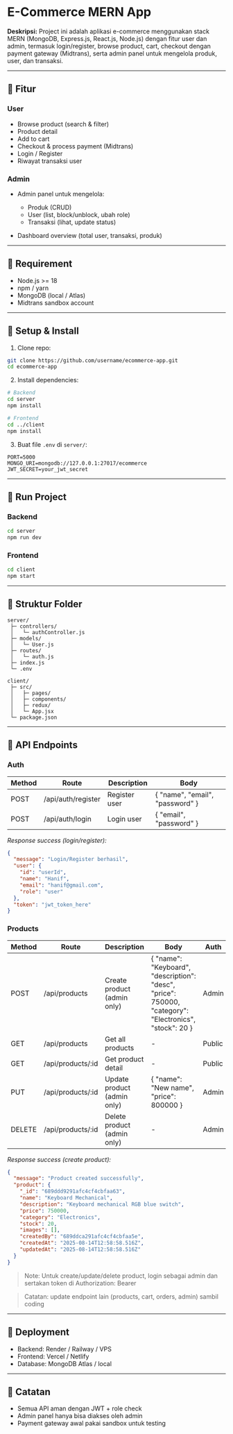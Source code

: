 # E-Commerce MERN App

**Deskripsi:**
Project ini adalah aplikasi e-commerce menggunakan stack MERN (MongoDB, Express.js, React.js, Node.js) dengan fitur user dan admin, termasuk login/register, browse product, cart, checkout dengan payment gateway (Midtrans), serta admin panel untuk mengelola produk, user, dan transaksi.

---

## 🔹 Fitur

### User

* Browse product (search & filter)
* Product detail
* Add to cart
* Checkout & process payment (Midtrans)
* Login / Register
* Riwayat transaksi user

### Admin

* Admin panel untuk mengelola:

  * Produk (CRUD)
  * User (list, block/unblock, ubah role)
  * Transaksi (lihat, update status)
* Dashboard overview (total user, transaksi, produk)

---

## 🔹 Requirement

* Node.js >= 18
* npm / yarn
* MongoDB (local / Atlas)
* Midtrans sandbox account

---

## 🔹 Setup & Install

1. Clone repo:

```bash
git clone https://github.com/username/ecommerce-app.git
cd ecommerce-app
```

2. Install dependencies:

```bash
# Backend
cd server
npm install

# Frontend
cd ../client
npm install
```

3. Buat file `.env` di `server/`:

```
PORT=5000
MONGO_URI=mongodb://127.0.0.1:27017/ecommerce
JWT_SECRET=your_jwt_secret
```

---

## 🔹 Run Project

### Backend

```bash
cd server
npm run dev
```

### Frontend

```bash
cd client
npm start
```

---

## 🔹 Struktur Folder

```
server/
 ├─ controllers/
 │   └─ authController.js
 ├─ models/
 │   └─ User.js
 ├─ routes/
 │   └─ auth.js
 ├─ index.js
 └─ .env

client/
 ├─ src/
 │   ├─ pages/
 │   ├─ components/
 │   ├─ redux/
 │   └─ App.jsx
 └─ package.json
```

---

## 🔹 API Endpoints

### Auth

| Method | Route              | Description   | Body                            |
| ------ | ------------------ | ------------- | ------------------------------- |
| POST   | /api/auth/register | Register user | { "name", "email", "password" } |
| POST   | /api/auth/login    | Login user    | { "email", "password" }         |

*Response success (login/register):*

```json
{
  "message": "Login/Register berhasil",
  "user": {
    "id": "userId",
    "name": "Hanif",
    "email": "hanif@gmail.com",
    "role": "user"
  },
  "token": "jwt_token_here"
}
```

### Products

| Method | Route              | Description                | Body                                                                                           | Auth  |
| ------ | ------------------ | -------------------------- | ---------------------------------------------------------------------------------------------- | ----- |
| POST   | /api/products      | Create product (admin only) | { "name": "Keyboard", "description": "desc", "price": 750000, "category": "Electronics", "stock": 20 } | Admin |
| GET    | /api/products      | Get all products           | -                                                                                              | Public|
| GET    | /api/products/:id  | Get product detail         | -                                                                                              | Public|
| PUT    | /api/products/:id  | Update product (admin only) | { "name": "New name", "price": 800000 }                                                        | Admin |
| DELETE | /api/products/:id  | Delete product (admin only) | -                                                                                              | Admin |

*Response success (create product):*

```json
{
  "message": "Product created successfully",
  "product": {
    "_id": "689ddd9291afc4cf4cbfaa63",
    "name": "Keyboard Mechanical",
    "description": "Keyboard mechanical RGB blue switch",
    "price": 750000,
    "category": "Electronics",
    "stock": 20,
    "images": [],
    "createdBy": "689ddca291afc4cf4cbfaa5e",
    "createdAt": "2025-08-14T12:58:58.516Z",
    "updatedAt": "2025-08-14T12:58:58.516Z"
  }
}
```

> Note: Untuk create/update/delete product, login sebagai admin dan sertakan token di Authorization: Bearer <jwt>

> Catatan: update endpoint lain (products, cart, orders, admin) sambil coding

---

## 🔹 Deployment

* Backend: Render / Railway / VPS
* Frontend: Vercel / Netlify
* Database: MongoDB Atlas / local

---

## 🔹 Catatan

* Semua API aman dengan JWT + role check
* Admin panel hanya bisa diakses oleh admin
* Payment gateway awal pakai sandbox untuk testing
